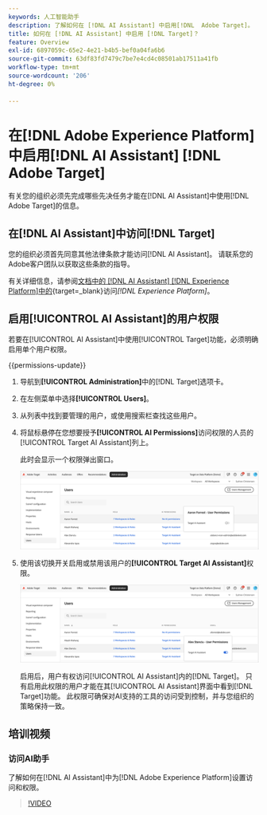 ```yaml
---
keywords: 人工智能助手
description: 了解如何在 [!DNL AI Assistant] 中启用[!DNL  Adobe Target]。
title: 如何在 [!DNL AI Assistant] 中启用 [!DNL Target]？
feature: Overview
exl-id: 6897059c-65e2-4e21-b4b5-bef0a04fa6b6
source-git-commit: 63df83fd7479c7be7e4cd4c08501ab17511a41fb
workflow-type: tm+mt
source-wordcount: '206'
ht-degree: 0%

---
```


# 在[!DNL Adobe Experience Platform]中启用[!DNL AI Assistant] [!DNL Adobe Target]

有关您的组织必须先完成哪些先决任务才能在[!DNL AI Assistant]中使用[!DNL Adobe Target]的信息。

## 在[!DNL AI Assistant]中访问[!DNL Target]

您的组织必须首先同意其他法律条款才能访问[!DNL AI Assistant]。 请联系您的Adobe客户团队以获取这些条款的指导。

有关详细信息，请参阅[文档中的 [!DNL AI Assistant]  [!DNL Experience Platform]中的](https://experienceleague.adobe.com/en/docs/experience-platform/ai-assistant/access){target=_blank}访问&#x200B;*[!DNL Experience Platform]*。

## 启用[!UICONTROL AI Assistant]的用户权限

若要在[!UICONTROL AI Assistant]中使用[!UICONTROL Target]功能，必须明确启用单个用户权限。

{{permissions-update}}

1. 导航到&#x200B;**[!UICONTROL Administration]**&#x200B;中的[!DNL Target]选项卡。
1. 在左侧菜单中选择&#x200B;**[!UICONTROL Users]**。
1. 从列表中找到要管理的用户，或使用搜索栏查找这些用户。
1. 将鼠标悬停在您想要授予&#x200B;**[!UICONTROL AI Permissions]**&#x200B;访问权限的人员的[!UICONTROL Target AI Assistant]列上。

   此时会显示一个权限弹出窗口。

   ![AI助手设置](/help/main/c-intro/assets/ai-pop-up2.png)

1. 使用该切换开关启用或禁用该用户的&#x200B;**[!UICONTROL Target AI Assistant]**&#x200B;权限。

   ![AI助手权限弹出窗口](/help/main/c-intro/assets/ai-pop-up.png)

   启用后，用户有权访问[!UICONTROL AI Assistant]内的[!DNL Target]。 只有启用此权限的用户才能在其[!UICONTROL AI Assistant]界面中看到[!DNL Target]功能。 此权限可确保对AI支持的工具的访问受到控制，并与您组织的策略保持一致。

## 培训视频

### 访问AI助手

了解如何在[!DNL AI Assistant]中为[!DNL Adobe Experience Platform]设置访问和权限。

>[!VIDEO](https://video.tv.adobe.com/v/3436470/?learn=on&#x26;enablevpops)
